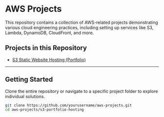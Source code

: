 # AWS Projects

This repository contains a collection of AWS-related projects demonstrating various cloud engineering practices, including setting up services like S3, Lambda, DynamoDB, CloudFront, and more.

## Projects in this Repository

- [S3 Static Website Hosting (Portfolio)](s3-portfolio-hosting)

---

## Getting Started

Clone the entire repository or navigate to a specific project folder to explore individual solutions.

```bash
git clone https://github.com/yourusername/aws-projects.git
cd aws-projects/s3-portfolio-hosting
